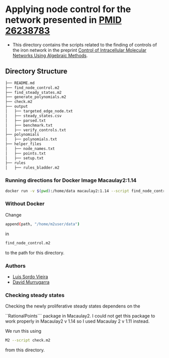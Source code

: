 # Applying node control for the network presented in [PMID 26238783 ](https://www.ncbi.nlm.nih.gov/pubmed/26238783)
* This directory contains the scripts related to the finding of controls of the iron network in the  preprint [Control of Intracellular Molecular Networks Using Algebraic Methods](https://www.biorxiv.org/content/10.1101/682989v1).
## Directory Structure

```bash
├── README.md
├── find_node_control.m2
├── find_steady_states.m2
├── generate_polynomials.m2
├── check.m2
├── output
│   ├── targeted_edge_node.txt
│   ├── steady_states.csv
│   ├── parsed.txt
│   ├── benchmark.txt
│   ├── verify_controls.txt
├── polynomials
│   ├── polynomials.txt
├── helper_files
│   ├── node_names.txt
│   ├── points.txt
│   ├── setup.txt
├── rules
│   ├── rules_bladder.m2
```

### Running directions for Docker Image Macaulay2:1.14

```bash
docker run -v $(pwd):/home/data macaulay2:1.14 --script find_node_controls.m2
``` 

### Without Docker
Change 
```bash 
append(path, "/home/m2user/data")
```
in 
```bash
find_node_control.m2
```
to the path for this directory.

### Authors
* [Luis Sordo Vieira](mailto:luis.sordovieira@jax.org)
* [David Murrugarra](mailto:murruagarra@uky.edu)


### Checking steady states

Checking the newly proliferative steady states dependens on the 

``RationalPoints``` package in Macaulay2. I could not get this package to work properly in Macaulay2 v 1.14 so I used Macaulay 2 v 1.11 instead.

We run this using 
```bash
M2 --script check.m2
```
from this directory.

